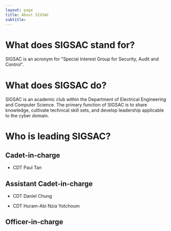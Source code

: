 ```yaml
---
layout: page
title: About SIGSAC
subtitle: 
---
```


# What does SIGSAC stand for?

SIGSAC is an acronym for "Special Interest Group for Security, Audit and Control".

# What does SIGSAC do?

SIGSAC is an academic club within the Department of Electrical Engineering and Computer Science. The primary function of SIGSAC is to share knowledge, cultivate technical skill sets, and develop leadership applicable to the cyber domain.

# Who is leading SIGSAC?

## Cadet-in-charge

- CDT Paul Tan

## Assistant Cadet-in-charge

- CDT Daniel Chung

- CDT Huram-Abi Nzia Yotchoum

## Officer-in-charge

